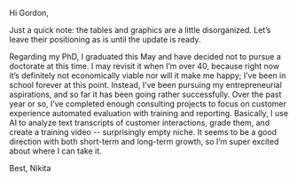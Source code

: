 Hi Gordon,

Just a quick note: the tables and graphics are a little disorganized. Let’s leave their positioning as is until the update is ready.

Regarding my PhD, I graduated this May and have decided not to pursue a doctorate at this time. I may revisit it when I’m over 40, because right now it’s definitely not economically viable nor will it make me happy; I’ve been in school forever at this point. Instead, I’ve been pursuing my entrepreneurial aspirations, and so far it has been going rather successfully. Over the past year or so, I’ve completed enough consulting projects to focus on customer experience automated evaluation with training and reporting. Basically, I use AI to analyze text transcripts of customer interactions, grade them, and create a training video -- surprisingly empty niche. It seems to be a good direction with both short-term and long-term growth, so I’m super excited about where I can take it.

Best,
Nikita
